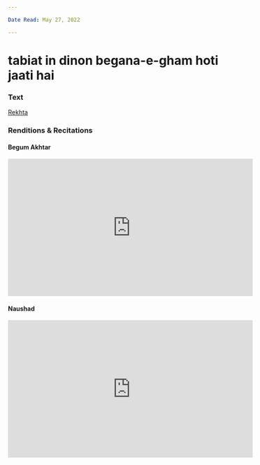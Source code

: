 ```yaml
---

Date Read: May 27, 2022

---
```


# tabiat in dinon begana-e-gham hoti jaati hai

### Text
[Rekhta](https://www.rekhta.org/ghazals/tabiiat-in-dinon-begaana-e-gam-hotii-jaatii-hai-jigar-moradabadi-ghazals?lang=ur)

### Renditions & Recitations

#### Begum Akhtar

<iframe width="560" height="315" src="https://www.youtube.com/embed/dJt5o3ltIMY" title="YouTube video player" frameborder="0" allow="accelerometer; autoplay; clipboard-write; encrypted-media; gyroscope; picture-in-picture" allowfullscreen></iframe>

#### Naushad

<iframe width="560" height="315" src="https://www.youtube.com/embed/v0o2ciehqnc" title="YouTube video player" frameborder="0" allow="accelerometer; autoplay; clipboard-write; encrypted-media; gyroscope; picture-in-picture" allowfullscreen></iframe>

